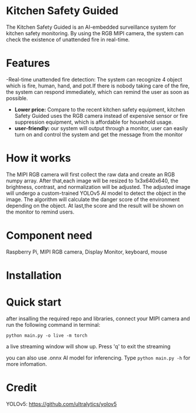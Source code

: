 # Kitchen Safety Guided <br>
The Kitchen Safety Guided is an AI-embedded surveillance system for kitchen safety monitoring. By using the RGB MIPI camera, the system can check the existence of unattended fire in real-time.

# Features
-Real-time unattended fire detection: The system can recognize 4 object which is fire, human, hand, and pot.If there is nobody taking care of the fire, the system can respond immediately, which can remind the user as soon as possible. <br>
- **Lower price:** Compare to the recent kitchen safety equipment, kitchen Safety Guided uses the RGB camera instead of expensive sensor or fire suppression equipment, which is affordable for household usage. <br>
- **user-friendly:** our system will output through a monitor, user can easily turn on and control the system and get the message from the monitor

# How it works
The MIPI RGB camera will first collect the raw data and create an RGB numpy array. After that,each image will be resized to 1x3x640x640, the brightness, contrast, and normalization will be adjusted. The adjusted image will undergo a custom-trained YOLOv5 AI model to detect the object in the image. The algorithm will calculate the danger score of the environment depending on the object. At last,the score and the result will be shown on the monitor to remind users.

# Component need
Raspberry Pi, MIPI RGB camera, Display Monitor, keyboard, mouse 

# Installation 

# Quick start
after insalling the required repo and libraries, connect your MIPI camera and run the following command in terminal:
```
python main.py -o live -m torch
```
a live streaming window will show up. Press 'q' to exit the streaming

you can also use .onnx AI model for inferencing. Type `python main.py -h` for more infomation.


# Credit 
YOLOv5: https://github.com/ultralytics/yolov5
